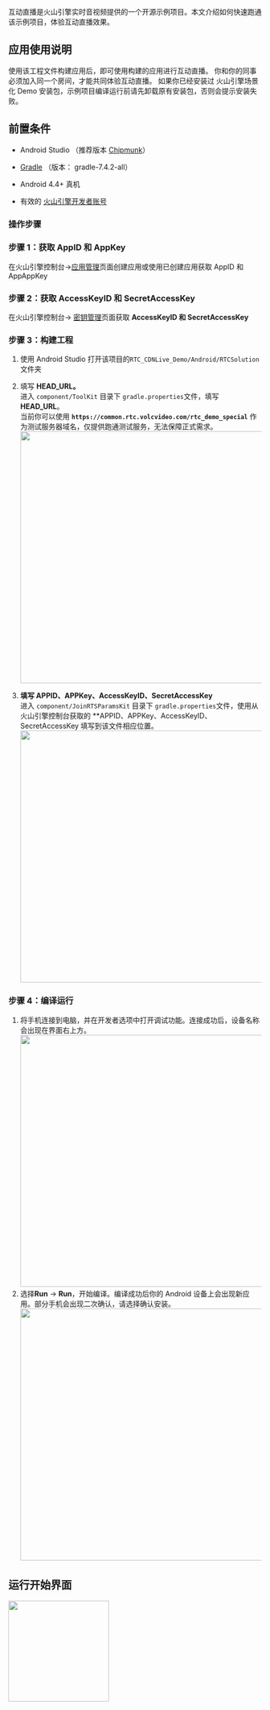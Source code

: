 互动直播是火山引擎实时音视频提供的一个开源示例项目。本文介绍如何快速跑通该示例项目，体验互动直播效果。

## 应用使用说明

使用该工程文件构建应用后，即可使用构建的应用进行互动直播。
你和你的同事必须加入同一个房间，才能共同体验互动直播。
如果你已经安装过 火山引擎场景化 Demo 安装包，示例项目编译运行前请先卸载原有安装包，否则会提示安装失败。

## 前置条件

- Android Studio （推荐版本 [Chipmunk](https://developer.android.com/studio/releases)）
	

- [Gradle](https://gradle.org/releases/) （版本： gradle-7.4.2-all）
	

- Android 4.4+ 真机
	

- 有效的 [火山引擎开发者账号](https://console.volcengine.com/auth/login)
	

### 操作步骤

### **步骤 1：获取 AppID 和 AppKey**

在火山引擎控制台->[应用管理](https://console.volcengine.com/rtc/listRTC)页面创建应用或使用已创建应用获取 AppID 和 AppAppKey

### **步骤 2：获取 AccessKeyID 和 SecretAccessKey**

在火山引擎控制台-> [密钥管理](https://console.volcengine.com/iam/keymanage/)页面获取 **AccessKeyID 和 SecretAccessKey**

### 步骤 3：构建工程

1. 使用 Android Studio 打开该项目的`RTC_CDNLive_Demo/Android/RTCSolution` 文件夹
	
2. 填写 **HEAD_URL。** <br>
    进入 `component/ToolKit` 目录下 `gradle.properties`文件，填写 **HEAD_URL**。<br>
    当前你可以使用 **`https://common.rtc.volcvideo.com/rtc_demo_special`** 作为测试服务器域名，仅提供跑通测试服务，无法保障正式需求。<br>
        <img src="https://lf3-static.bytednsdoc.com/obj/eden-cn/pkupenuhr/57bf4003-572d-42ac-bf6f-931ff053e842.png" width="500px" >

3. **填写 APPID、APPKey、AccessKeyID、SecretAccessKey**<br>
	进入 `component/JoinRTSParamsKit` 目录下 `gradle.properties`文件，使用从火山引擎控制台获取的 **APPID、APPKey、AccessKeyID、SecretAccessKey 填写到该文件相应位置。<br>
    <img src="https://lf3-static.bytednsdoc.com/obj/eden-cn/pkupenuhr/androidappid.png" width="500px" >
### 步骤 4：编译运行

1. 将手机连接到电脑，并在开发者选项中打开调试功能。连接成功后，设备名称会出现在界面右上方。<br>
	<img src="https://lf6-volc-editor.volccdn.com/obj/volcfe/sop-public/upload_a3163f320ee03bd4623fdc3dc059f6c8" width="500px" >
2. 选择**Run** -> **Run**，开始编译。编译成功后你的 Android 设备上会出现新应用。部分手机会出现二次确认，请选择确认安装。<br>
	<img src="https://lf3-volc-editor.volccdn.com/obj/volcfe/sop-public/upload_5aaaf69c03941afa052bbc6c3371c19b" width="500px" >

## 运行开始界面

<img src="https://lf6-volc-editor.volccdn.com/obj/volcfe/sop-public/upload_32893513009de2a3f96893f7f370f658" width="200px" >
